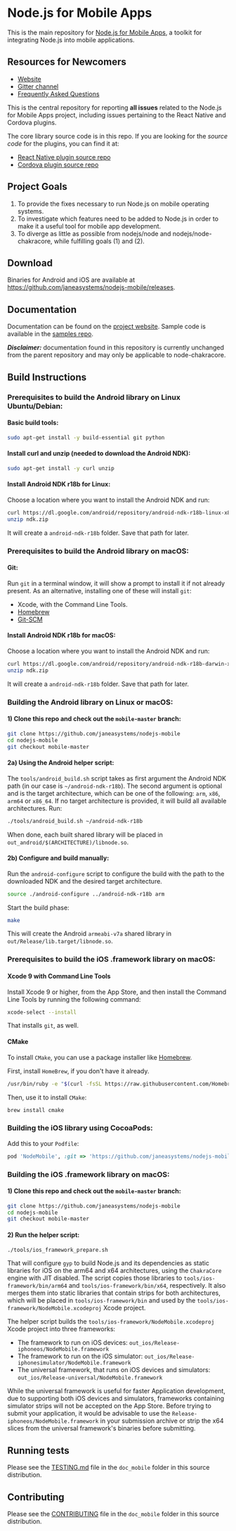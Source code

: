 Node.js for Mobile Apps
====================================

This is the main repository for [Node.js for Mobile Apps](https://code.janeasystems.com/nodejs-mobile), a toolkit for integrating Node.js into mobile applications.

## Resources for Newcomers
* [Website](https://code.janeasystems.com/nodejs-mobile)
* [Gitter channel](https://gitter.im/nodejs-mobile/community)
* [Frequently Asked Questions](FAQ.md)

This is the central repository for reporting **all issues** related to the Node.js for Mobile Apps project, including issues pertaining to the React Native and Cordova plugins. 

The core library source code is in this repo. If you are looking for the *source code* for the plugins, you can find it at:

* [React Native plugin source repo](https://github.com/janeasystems/nodejs-mobile-react-native)
* [Cordova plugin source repo](https://github.com/janeasystems/nodejs-mobile-cordova)


## Project Goals

1. To provide the fixes necessary to run Node.js on mobile operating systems.
1. To investigate which features need to be added to Node.js in order to make it a useful tool for mobile app development.
1. To diverge as little as possible from nodejs/node and nodejs/node-chakracore, while fulfilling goals (1) and (2).

## Download
Binaries for Android and iOS are available at https://github.com/janeasystems/nodejs-mobile/releases.

## Documentation
Documentation can be found on the [project website](https://code.janeasystems.com/nodejs-mobile). Sample code is available in the [samples repo](https://github.com/janeasystems/nodejs-mobile-samples/).

***Disclaimer:***  documentation found in this repository is currently unchanged from the parent repository and may only be applicable to node-chakracore.

## Build Instructions

### Prerequisites to build the Android library on Linux Ubuntu/Debian:

#### Basic build tools:
```sh
sudo apt-get install -y build-essential git python
```

#### Install curl and unzip (needed to download the Android NDK):
```sh
sudo apt-get install -y curl unzip
```

#### Install Android NDK r18b for Linux:
Choose a location where you want to install the Android NDK and run:
```sh
curl https://dl.google.com/android/repository/android-ndk-r18b-linux-x86_64.zip -o ndk.zip
unzip ndk.zip
```
It will create a `android-ndk-r18b` folder. Save that path for later.

### Prerequisites to build the Android library on macOS:

#### Git:

Run `git` in a terminal window, it will show a prompt to install it if not already present.
As an alternative, installing one of these will install `git`:
* Xcode, with the Command Line Tools.
* [Homebrew](https://brew.sh/)
* [Git-SCM](https://git-scm.com/download/mac)

#### Install Android NDK r18b for macOS:
Choose a location where you want to install the Android NDK and run:
```sh
curl https://dl.google.com/android/repository/android-ndk-r18b-darwin-x86_64.zip -o ndk.zip
unzip ndk.zip
```
It will create a `android-ndk-r18b` folder. Save that path for later.

### Building the Android library on Linux or macOS:

#### 1) Clone this repo and check out the `mobile-master` branch:

```sh
git clone https://github.com/janeasystems/nodejs-mobile
cd nodejs-mobile
git checkout mobile-master
```

#### 2a) Using the Android helper script:

The `tools/android_build.sh` script takes as first argument the Android NDK path (in our case is `~/android-ndk-r18b`). The second argument is optional and is the target architecture, which can be one of the following: `arm`, `x86`, `arm64` or `x86_64`. If no target architecture is provided, it will build all available architectures.
Run:

```sh
./tools/android_build.sh ~/android-ndk-r18b
```

When done, each built shared library will be placed in `out_android/$(ARCHITECTURE)/libnode.so`.

#### 2b) Configure and build manually:
Run the `android-configure` script to configure the build with the path to the downloaded NDK and the desired target architecture.

```sh
source ./android-configure ../android-ndk-r18b arm
```

Start the build phase:
```sh
make
```

This will create the Android `armeabi-v7a` shared library in `out/Release/lib.target/libnode.so`.

### Prerequisites to build the iOS .framework library on macOS:

#### Xcode 9 with Command Line Tools

Install Xcode 9 or higher, from the App Store, and then install the Command Line Tools by running the following command:

```sh
xcode-select --install
```

That installs `git`, as well.

#### CMake

To install `CMake`, you can use a package installer like [Homebrew](https://brew.sh/).

First, install `HomeBrew`, if you don't have it already.

```sh
/usr/bin/ruby -e "$(curl -fsSL https://raw.githubusercontent.com/Homebrew/install/master/install)"
```

Then, use it to install `CMake`:

```sh
brew install cmake
```

### Building the iOS library using CocoaPods:

Add this to your `Podfile`:

```ruby
pod 'NodeMobile', :git => 'https://github.com/janeasystems/nodejs-mobile.git'
```

### Building the iOS .framework library on macOS:

#### 1) Clone this repo and check out the `mobile-master` branch:

```sh
git clone https://github.com/janeasystems/nodejs-mobile
cd nodejs-mobile
git checkout mobile-master
```

#### 2) Run the helper script:

```sh
./tools/ios_framework_prepare.sh
```

That will configure `gyp` to build Node.js and its dependencies as static libraries for iOS on the arm64 and x64 architectures, using the `ChakraCore` engine with JIT disabled. The script copies those libraries to `tools/ios-framework/bin/arm64` and `tools/ios-framework/bin/x64`, respectively. It also merges them into static libraries that contain strips for both architectures, which will be placed in `tools/ios-framework/bin` and used by the `tools/ios-framework/NodeMobile.xcodeproj` Xcode project.

The helper script builds the `tools/ios-framework/NodeMobile.xcodeproj` Xcode project into three frameworks:
  - The framework to run on iOS devices: `out_ios/Release-iphoneos/NodeMobile.framework`
  - The framework to run on the iOS simulator: `out_ios/Release-iphonesimulator/NodeMobile.framework`
  - The universal framework, that runs on iOS devices and simulators: `out_ios/Release-universal/NodeMobile.framework`

While the universal framework is useful for faster Application development, due to supporting both iOS devices and simulators, frameworks containing simulator strips will not be accepted on the App Store. Before trying to submit your application, it would be advisable to use the `Release-iphoneos/NodeMobile.framework` in your submission archive or strip the x64 slices from the universal framework's binaries before submitting.

## Running tests
Please see the [TESTING.md](https://github.com/janeasystems/nodejs-mobile/blob/mobile-master/doc_mobile/TESTING.md) file in the `doc_mobile` folder in this source distribution.

## Contributing
Please see the [CONTRIBUTING](https://github.com/janeasystems/nodejs-mobile/blob/mobile-master/doc_mobile/CONTRIBUTING.md) file in the `doc_mobile` folder in this source distribution.
